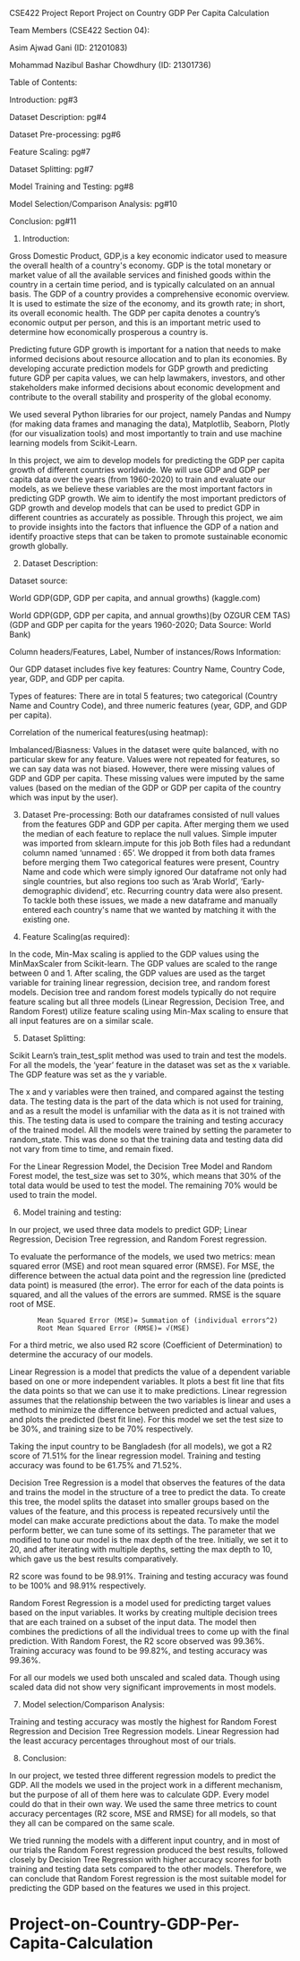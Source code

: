 CSE422 Project Report
        Project on Country GDP Per Capita Calculation


Team Members (CSE422 Section 04):

Asim Ajwad Gani (ID: 21201083)

Mohammad Nazibul Bashar Chowdhury (ID: 21301736)






Table of Contents:


Introduction: pg#3


Dataset Description: pg#4


Dataset Pre-processing: pg#6


Feature Scaling: pg#7


Dataset Splitting: pg#7


Model Training and Testing: pg#8


Model Selection/Comparison Analysis: pg#10


Conclusion: pg#11












1) Introduction: 

Gross Domestic Product, GDP,is a key economic indicator used to measure the overall health of a country's economy. GDP is the total monetary or market value of all the available services and finished goods within the country in a certain time period, and is typically calculated on an annual basis. The GDP of a country provides a comprehensive economic overview. It is used to estimate the size of the economy, and its growth rate; in short, its overall economic health. The GDP per capita denotes a country’s economic output per person, and this is an important metric used to determine how economically prosperous a country is. 

Predicting future GDP growth is important for a nation that needs to make informed decisions about resource allocation and to plan its economies.  By developing accurate prediction models for GDP growth and predicting future GDP per capita values, we can help lawmakers, investors, and other stakeholders make informed decisions about economic development and contribute to the overall stability and prosperity of the global economy.

We used several Python libraries for our project, namely Pandas and Numpy (for making data frames and managing the data), Matplotlib, Seaborn, Plotly (for our visualization tools) and most importantly to train and use machine learning models from Scikit-Learn. 

In this project, we aim to develop models for predicting the GDP per capita growth of different countries worldwide. We will use GDP and GDP per capita data over the years (from 1960-2020) to train and evaluate our models, as we believe these variables are the most important factors in predicting GDP growth. We aim to identify the most important predictors of GDP growth and develop models that can be used to predict GDP in different countries as accurately as possible. Through this project, we aim to provide insights into the factors that influence the GDP of a nation and identify proactive steps that can be taken to promote sustainable economic growth globally.

2) Dataset Description:

Dataset source: 

World GDP(GDP, GDP per capita, and annual growths) (kaggle.com)

World GDP(GDP, GDP per capita, and annual growths)(by OZGUR CEM TAS) 
(GDP and GDP per capita for the years 1960-2020; Data Source: World Bank)


Column headers/Features, Label, Number of instances/Rows Information:

Our GDP dataset includes five key features: Country Name, Country Code, year, GDP, and GDP per capita. 


Types of features: There are in total 5 features; two categorical (Country Name and Country Code), and three numeric features (year, GDP, and GDP per capita). 

Correlation of the numerical features(using heatmap):



Imbalanced/Biasness: Values in the dataset were quite balanced, with no particular skew for any feature. Values were not repeated for features, so we can say data was not biased.  However, there were missing values of GDP and GDP per capita.
These missing values were imputed by the same values (based on the median of the GDP or GDP per capita of the country which was input by the user).     




3) Dataset Pre-processing:
Both our dataframes consisted of null values from the features GDP and GDP per capita. After merging them we used the median of each feature to replace the null values. Simple imputer was imported from sklearn.impute for this job
Both files had a redundant column named ‘unnamed : 65’. We dropped it from both data frames before merging them
Two categorical features were present, Country Name and code which were simply ignored
Our dataframe not only had single countries, but also regions too such as ‘Arab World’, ‘Early-demographic dividend’, etc. Recurring country data were also present. To tackle both these issues, we made a new dataframe and manually entered each country's name that we wanted by matching it with the existing one.





   

4) Feature Scaling(as required):
 
In the code, Min-Max scaling is applied to the GDP values using the MinMaxScaler from Scikit-learn. The GDP values are scaled to the range between 0 and 1. After scaling, the GDP values are used as the target variable for training linear regression, decision tree, and random forest models. Decision tree and random forest models typically do not require feature scaling but all three models (Linear Regression, Decision Tree, and Random Forest) utilize feature scaling using Min-Max scaling to ensure that all input features are on a similar scale.






5) Dataset Splitting:

Scikit Learn’s train_test_split method was used to train and test the models. 
For all the models, the ‘year’ feature in the dataset was set as the x variable. The GDP feature was set as the y variable.

The x and y variables were then trained, and compared against the testing data. The testing data is the part of the data which is not used for training, and as a result the model is unfamiliar with the data as it is not trained with this. The testing data is used to compare the training and testing accuracy of the trained model. All the models were trained by setting the parameter to random_state. This was done so that the training data and testing data did not vary from time to time, and remain fixed.

For the Linear Regression Model, the Decision Tree Model and Random Forest model, the test_size was set to 30%, which means that 30% of the total data would be used to test the model. The remaining 70% would be used to train the model.



6) Model training and testing:

In our project, we used three data models to predict GDP; Linear Regression, Decision Tree regression, and Random Forest regression. 

To evaluate the performance of the models, we used two metrics: mean squared error (MSE) and root mean squared error (RMSE). 
For MSE, the difference between the actual data point and the regression line (predicted data point) is measured (the error). The error for each of the data points is squared, and all the values of the errors are summed. RMSE is the square root of MSE.

	       Mean Squared Error (MSE)= Summation of (individual errors^2)
	       Root Mean Squared Error (RMSE)= √(MSE)

For a third metric, we also used R2 score (Coefficient of Determination) to determine the accuracy of our models. 

Linear Regression is a model that predicts the value of a dependent variable based on one or more independent variables. It plots a best fit line that fits the data points so that we can use it to make predictions. Linear regression assumes that the relationship between the two variables is linear and uses a method to minimize the difference between predicted and actual values, and plots the predicted (best fit line). For this model we set the test size to be 30%, and training size to be 70% respectively.

Taking the input country to be Bangladesh (for all models), we got a R2 score of 71.51% for the linear regression model. Training and testing accuracy was found to be 61.75% and 71.52%. 


Decision Tree Regression is a model that observes the features of the data and trains the model in the structure of a tree to predict the data. To create this tree, the model splits the dataset into smaller groups based on the values of the feature, and this process is repeated recursively until the model can make accurate predictions about the data. To make the model perform better, we can tune some of its settings. The parameter that we modified to tune our model is the max depth of the tree. Initially, we set it to 20, and after iterating with multiple depths, setting the max depth to 10, which gave us the best results comparatively. 

R2 score was found to be 98.91%. Training and testing accuracy was found to be 100% and 98.91% respectively. 


Random Forest Regression is a model used for predicting target values based on the input variables. It works by creating multiple decision trees that are each trained on a subset of the input data. The model then combines the predictions of all the individual trees to come up with the final prediction. With Random Forest, the R2 score observed was 99.36%. Training accuracy was found to be 99.82%, and testing accuracy was 99.36%. 

For all our models we used both unscaled and scaled data. Though using scaled data did not show very significant improvements in most models.



7) Model selection/Comparison Analysis:





Training and testing accuracy was mostly the highest for Random Forest Regression and Decision Tree Regression models. Linear Regression had the least accuracy percentages throughout most of our trials. 




8) Conclusion:

In our project, we tested three different regression models to predict the GDP.  All the models we used in the project work in a different mechanism, but the purpose of all of them here was to calculate GDP. Every model could do that in their own way. We used the same three metrics to count accuracy percentages (R2 score, MSE and RMSE) for all models, so that they all can be compared on the same scale. 

We tried running the models with a different input country, and in most of our trials the Random Forest regression produced the best results, followed closely by Decision Tree Regression with higher accuracy scores for both training and testing data sets compared to the other models. Therefore, we can conclude that Random Forest regression is the most suitable model for predicting the GDP based on the features we used in this project.
# Project-on-Country-GDP-Per-Capita-Calculation
